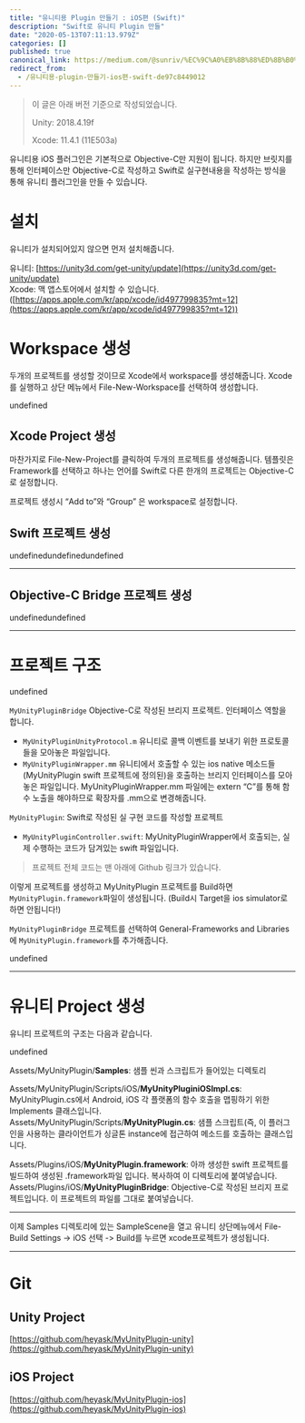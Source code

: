 ```yaml
---
title: "유니티용 Plugin 만들기 : iOS편 (Swift)"
description: "Swift로 유니티 Plugin 만들"
date: "2020-05-13T07:11:13.979Z"
categories: []
published: true
canonical_link: https://medium.com/@sunriv/%EC%9C%A0%EB%8B%88%ED%8B%B0%EC%9A%A9-plugin-%EB%A7%8C%EB%93%A4%EA%B8%B0-ios%ED%8E%B8-swift-de97c8449012
redirect_from:
  - /유니티용-plugin-만들기-ios편-swift-de97c8449012
---
```


> 이 글은 아래 버전 기준으로 작성되었습니다.
> 
> Unity: 2018.4.19f
> 
> Xcode: 11.4.1 (11E503a)


유니티용 iOS 플러그인은 기본적으로 Objective-C만 지원이 됩니다. 하지만 브릿지를 통해 인터페이스만 Objective-C로 작성하고 Swift로 실구현내용을 작성하는 방식을 통해 유니티 플러그인을 만들 수 있습니다.

# 설치

유니티가 설치되어있지 않으면 먼저 설치해줍니다.

유니티: [https://unity3d.com/get-unity/update](https://unity3d.com/get-unity/update)  
Xcode: 맥 앱스토어에서 설치할 수 있습니다.([https://apps.apple.com/kr/app/xcode/id497799835?mt=12](https://apps.apple.com/kr/app/xcode/id497799835?mt=12))

# Workspace 생성

두개의 프로젝트를 생성할 것이므로 Xcode에서 workspace를 생성해줍니다. Xcode를 실행하고 상단 메뉴에서 File-New-Workspace를 선택하여 생성합니다.

undefined

## Xcode Project 생성

마찬가지로 File-New-Project를 클릭하여 두개의 프로젝트를 생성해줍니다. 템플릿은 Framework를 선택하고 하나는 언어를 Swift로 다른 한개의 프로젝트는 Objective-C로 설정합니다.

프로젝트 생성시 “Add to”와 “Group” 은 workspace로 설정합니다.

## Swift 프로젝트 생성

undefinedundefinedundefined

---

## Objective-C Bridge 프로젝트 생성

undefinedundefined

---

# 프로젝트 구조

undefined

`MyUnityPluginBridge` Objective-C로 작성된 브리지 프로젝트. 인터페이스 역할을 합니다.
- `MyUnityPluginUnityProtocol.m` 유니티로 콜백 이벤트를 보내기 위한 프로토콜들을 모아놓은 파일입니다.  
- `MyUnityPluginWrapper.mm` 유니티에서 호출할 수 있는 ios native 메소드들(MyUnityPlugin swift 프로젝트에 정의된)을 호출하는 브리지 인터페이스를 모아놓은 파일입니다. MyUnityPluginWrapper.mm 파일에는 extern “C”를 통해 함수 노출을 해야하므로 확장자를 .mm으로 변경해줍니다.

`MyUnityPlugin`: Swift로 작성된 실 구현 코드를 작성할 프로젝트  
- `MyUnityPluginController.swift`: MyUnityPluginWrapper에서 호출되는, 실제 수행하는 코드가 담겨있는 swift 파일입니다.

> 프로젝트 전체 코드는 맨 아래에 Github 링크가 있습니다.

이렇게 프로젝트를 생성하고 MyUnityPlugin 프로젝트를 Build하면 `MyUnityPlugin.framework`파일이 생성됩니다. (Build시 Target을 ios simulator로 하면 안됩니다!)

`MyUnityPluginBridge` 프로젝트를 선택하여 General-Frameworks and Libraries에 `MyUnityPlugin.framework`를 추가해줍니다.

undefined

---

# 유니티 Project 생성

유니티 프로젝트의 구조는 다음과 같습니다.

undefined

Assets/MyUnityPlugin/**Samples**: 샘플 씬과 스크립트가 들어있는 디렉토리

Assets/MyUnityPlugin/Scripts/iOS/**MyUnityPluginiOSImpl.cs**: MyUnityPlugin.cs에서 Android, iOS 각 플랫폼의 함수 호출을 맵핑하기 위한 Implements 클래스입니다.  
Assets/MyUnityPlugin/Scripts/**MyUnityPlugin.cs**: 샘플 스크립트(즉, 이 플러그인을 사용하는 클라이언트가 싱글톤 instance에 접근하여 메소드를 호출하는 클래스입니다.

Assets/Plugins/iOS/**MyUnityPlugin.framework**: 아까 생성한 swift 프로젝트를 빌드하여 생성된 .framework파일 입니다. 복사하여 이 디렉토리에 붙여넣습니다.  
Assets/Plugins/iOS/**MyUnityPluginBridge**: Objective-C로 작성된 브리지 프로젝트입니다. 이 프로젝트의 파일를 그대로 붙여넣습니다.

---

이제 Samples 디렉토리에 있는 SampleScene을 열고 유니티 상단메뉴에서 File-Build Settings -> iOS 선택 -> Build를 누르면 xcode프로젝트가 생성됩니다.

---

# Git

## Unity Project

[https://github.com/heyask/MyUnityPlugin-unity](https://github.com/heyask/MyUnityPlugin-unity)


## iOS Project

[https://github.com/heyask/MyUnityPlugin-ios](https://github.com/heyask/MyUnityPlugin-ios)
